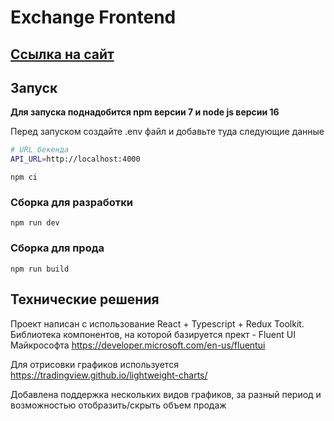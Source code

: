 # Exchange Frontend
## [Ссылка на сайт](https://besthack.alersh.ru/) 

## Запуск

**Для запуска поднадобится npm версии 7 и node js версии 16**

Перед запуском создайте .env файл и добавьте туда следующие данные

```bash
# URL бекенда
API_URL=http://localhost:4000
```

```
npm ci
```

### Сборка для разработки

```
npm run dev
```

### Сборка для прода

```
npm run build
```

## Технические решения

Проект написан с использование React + Typescript + Redux Toolkit. Библиотека компонентов, на которой базируется прект - Fluent UI Майкрософта https://developer.microsoft.com/en-us/fluentui

Для отрисовки графиков используется https://tradingview.github.io/lightweight-charts/

Добавлена поддержка нескольких видов графиков, за разный период и возможностью отобразить/скрыть объем продаж
